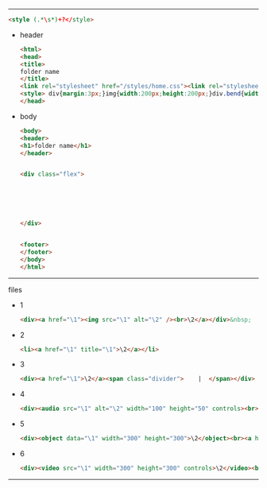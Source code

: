 <!-- Required extensions: pymdownx.betterem, pymdownx.tilde, pymdownx.emoji, pymdownx.tasklist, pymdownx.superfences -->

---

```html
<style (.*\s*)+?</style>
```
- header
	```html
	<html>
	<head>
	<title>
	folder name
	</title>
	<link rel="stylesheet" href="/styles/home.css"><link rel="stylesheet" href="https://cdn.jsdelivr.net/gh/muugumuugu/coDing@latest/css/hacker.min.css">
	<style> div{margin:3px;}img{width:200px;height:200px;}div.bend{width:200px;}</style>
	</head>
	```
- body
	```html
	<body>
	<header>
	<h1>folder name</h1>
	</header>


	<div class="flex">






	</div>


	<footer>
	</footer>
	</body>
	</html>
	```
---

files

- 1
  ```html
  <div><a href="\1"><img src="\1" alt="\2" /><br>\2</a></div>&nbsp;
  ```
- 2
  ```html
  <li><a href="\1" title="\1">\2</a></li>
  ```
- 3
  ```html
  <div><a href="\1">\2</a><span class="divider">    |  </span></div>
  ```
- 4
  ```html
  <div><audio src="\1" alt="\2" width="100" height="50" controls><br><a href="\1">\2</a></div>&nbsp;
  ```
- 5
  ```html
  <div><object data="\1" width="300" height="300">\2</object><br><a href="\1">\2</a></div>&nbsp;
  ```
- 6
  ```html
  <div><video src="\1" width="300" height="300" controls>\2</video><br><a href="\1">\2</a></div>&nbsp;
  ```


---